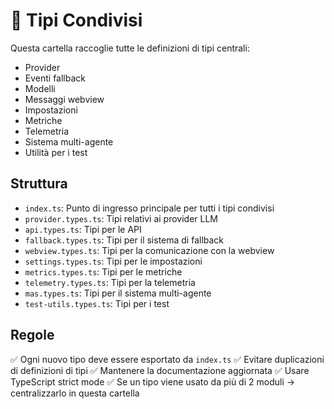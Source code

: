 # 🔗 Tipi Condivisi

Questa cartella raccoglie tutte le definizioni di tipi centrali:
- Provider
- Eventi fallback
- Modelli
- Messaggi webview
- Impostazioni
- Metriche
- Telemetria
- Sistema multi-agente
- Utilità per i test

## Struttura

- `index.ts`: Punto di ingresso principale per tutti i tipi condivisi
- `provider.types.ts`: Tipi relativi ai provider LLM
- `api.types.ts`: Tipi per le API
- `fallback.types.ts`: Tipi per il sistema di fallback
- `webview.types.ts`: Tipi per la comunicazione con la webview
- `settings.types.ts`: Tipi per le impostazioni
- `metrics.types.ts`: Tipi per le metriche
- `telemetry.types.ts`: Tipi per la telemetria
- `mas.types.ts`: Tipi per il sistema multi-agente
- `test-utils.types.ts`: Tipi per i test

## Regole

✅ Ogni nuovo tipo deve essere esportato da `index.ts`
✅ Evitare duplicazioni di definizioni di tipi
✅ Mantenere la documentazione aggiornata
✅ Usare TypeScript strict mode
✅ Se un tipo viene usato da più di 2 moduli → centralizzarlo in questa cartella 